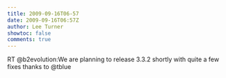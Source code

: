 ```yaml
---
title: 2009-09-16T06-57
date: 2009-09-16T06:57Z
author: Lee Turner
showtoc: false
comments: true
---
```


RT @b2evolution:We are planning to release 3.3.2 shortly with quite a few fixes thanks to @tblue

